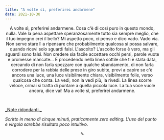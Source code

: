 ```yaml
---
title: "A volte sì, preferirei andarmene"
date: 2021-10-30
---
```

<div align="center">
A volte sì, preferirei andarmene. Cosa c'è di così puro in questo mondo, nulla. Vale la pena aspettare speranzosamente tutto sia sempre meglio, che il tuo impegno crei il bello? Mi aspetto poco, ci penso e dico vado. Vado via. Non serve stare lì a ripensare che probabilmente qualcosa si possa salvare, quando ricevi solo sguardi falsi. L'ascolto? L'ascolto forse è vero, ma gli sguardi sono falsi. Non credere sia facile accettare occhi persi, parole vuote e promesse mancate... E procedendo nella linea sottile che ti è stata data, cercando di non farla spezzare con qualche sbandamento, di non farla corrodere per la rabbia delle prese in giro subite, provi a capire se c'è ancora una luce, una luce visibilmente chiara, visibilmente folle, verso qualcosa che conta. La vedi, non la vedi più, la rivedi. La linea scorre veloce, ormai si tratta di puntare a quella piccola luce. La tua voce vuole ancora, dice vai! Ma a volte sì, preferirei andarmene.
</div>

&nbsp;

<span style="text-decoration:underline">
_Note ridondanti._
</span>

_Scritto in meno di cinque minuti, praticamente zero editing._
_L'uso del punto e virgola sarebbe risultato poco intuitivo._
&nbsp;

<div align="center">
  ✎
</div>
